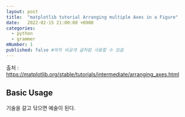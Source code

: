 ```yaml
---
layout: post
title:  "matplotlib tutorial Arranging multiple Axes in a Figure"
date:   2022-02-15 21:00:00 +0900
categories: 
  - python
  - grammer
mNumber: 1
published: false #마치 비공개 글처럼 사용할 수 있음
---
```

출처 : https://matplotlib.org/stable/tutorials/intermediate/arranging_axes.html

## Basic Usage
기술을 갈고 닦으면 예술이 된다.

